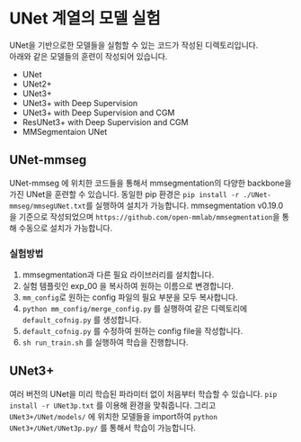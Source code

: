 # UNet 계열의 모델 실험

UNet을 기반으로한 모델들을 실험할 수 있는 코드가 작성된 디렉토리입니다.  
아래와 같은 모델들의 훈련이 작성되어 있습니다.  
- UNet
- UNet2+
- UNet3+
- UNet3+ with Deep Supervision
- UNet3+ with Deep Supervision and CGM
- ResUNet3+ with Deep Supervision and CGM
- MMSegmentaion UNet

## UNet-mmseg
UNet-mmseg 에 위치한 코드들을 통해서 mmsegmentation의 다양한 backbone을 가진 UNet을 훈련할 수 있습니다. 동일한 pip 환경은 `pip install -r ./UNet-mmseg/mmsegUNet.txt`를 실행하여 설치가 가능합니다. mmsegmentation v0.19.0 을 기준으로 작성되었으며 `https://github.com/open-mmlab/mmsegmentation`을 통해 수동으로 설치가 가능합니다. 

### 실험방법
1. mmsegmentation과 다른 필요 라이브러리를 설치합니다.
2. 실험 템플릿인 exp_00 을 복사하여 원하는 이름으로 변경합니다.
3. `mm_config`로 원하는 config 파일의 필요 부분을 모두 복사합니다.
4. `python mm_config/merge_config.py` 를 실행하여 같은 디렉토리에 `default_cofnig.py` 를 생성합니다.
5. `default_cofnig.py` 를 수정하여 원하는 config file을 작성합니다.
6. `sh run_train.sh` 를 실행하여 학습을 진행합니다.

## UNet3+

여러 버전의 UNet을 미리 학습된 파라미터 없이 처음부터 학습할 수 있습니다. `pip install -r UNet3p.txt` 를 이용해 환경을 맞춰줍니다. 그리고 `UNet3+/UNet/models/` 에 위치한 모델들을 import하여 `python UNet3+/UNet/UNet3p.py/` 를 통해서 학습이 가능합니다.
